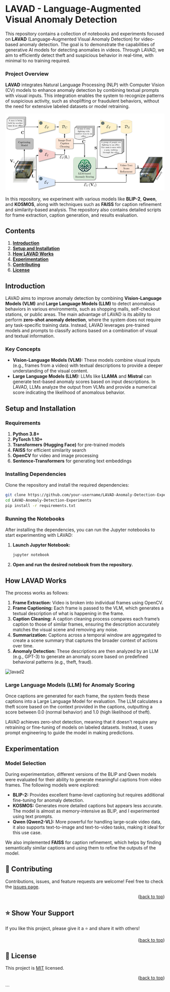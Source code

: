 # LAVAD - Language-Augmented Visual Anomaly Detection

This repository contains a collection of notebooks and experiments focused on **LAVAD** (Language-Augmented Visual Anomaly Detection) for video-based anomaly detection. The goal is to demonstrate the capabilities of generative AI models for detecting anomalies in videos. Through LAVAD, we aim to efficiently detect theft and suspicious behavior in real-time, with minimal to no training required.

### Project Overview

**LAVAD** integrates Natural Language Processing (NLP) with Computer Vision (CV) models to enhance anomaly detection by combining textual prompts with visual inputs. This integration enables the system to recognize patterns of suspicious activity, such as shoplifting or fraudulent behaviors, without the need for extensive labeled datasets or model retraining.

![LAVAD Architecture](/lavad3.png)

In this repository, we experiment with various models like **BLIP-2**, **Qwen**, and **KOSMOS**, along with techniques such as **FAISS** for caption refinement and similarity-based analysis. The repository also contains detailed scripts for frame extraction, caption generation, and results evaluation.

## Contents

1. **[Introduction](#introduction)**
2. **[Setup and Installation](#setup-and-installation)**
3. **[How LAVAD Works](#how-lavad-works)**
4. **[Experimentation](#experimentation)**
5. **[Contributing](#contributing)**
6. **[License](#license)**

## Introduction

LAVAD aims to improve anomaly detection by combining **Vision-Language Models (VLM)** and **Large Language Models (LLM)** to detect anomalous behaviors in various environments, such as shopping malls, self-checkout stations, or public areas. The main advantage of LAVAD is its ability to perform **zero-shot anomaly detection**, where the system does not require any task-specific training data. Instead, LAVAD leverages pre-trained models and prompts to classify actions based on a combination of visual and textual information.

### Key Concepts

- **Vision-Language Models (VLM):** These models combine visual inputs (e.g., frames from a video) with textual descriptions to provide a deeper understanding of the visual content.
- **Large Language Models (LLM):** LLMs like **LLAMA** and **Mistral** can generate text-based anomaly scores based on input descriptions. In LAVAD, LLMs analyze the output from VLMs and provide a numerical score indicating the likelihood of anomalous behavior.

## Setup and Installation

### Requirements

1. **Python 3.8+**
2. **PyTorch 1.10+**
3. **Transformers (Hugging Face)** for pre-trained models
4. **FAISS** for efficient similarity search
5. **OpenCV** for video and image processing
6. **Sentence-Transformers** for generating text embeddings

### Installing Dependencies

Clone the repository and install the required dependencies:

```bash
git clone https://github.com/your-username/LAVAD-Anomaly-Detection-Experiments.git
cd LAVAD-Anomaly-Detection-Experiments
pip install -r requirements.txt
```

### Running the Notebooks

After installing the dependencies, you can run the Jupyter notebooks to start experimenting with LAVAD:

1. **Launch Jupyter Notebook:**

    ```bash
    jupyter notebook
    ```

2. **Open and run the desired notebook from the repository.**

## How LAVAD Works

The process works as follows:

1. **Frame Extraction:** Video is broken into individual frames using OpenCV.
2. **Frame Captioning:** Each frame is passed to the VLM, which generates a textual description of what is happening in the frame.
3. **Caption Cleaning:** A caption cleaning process compares each frame’s caption to those of similar frames, ensuring the description accurately matches the visual scene and removing any noise.
4. **Summarization:** Captions across a temporal window are aggregated to create a scene summary that captures the broader context of actions over time.
5. **Anomaly Detection:** These descriptions are then analyzed by an LLM (e.g., GPT-3) to generate an anomaly score based on predefined behavioral patterns (e.g., theft, fraud).

![lavad2](https://github.com/user-attachments/assets/bb4540f2-3c63-49c5-aa54-cb241952b358)


### Large Language Models (LLM) for Anomaly Scoring

Once captions are generated for each frame, the system feeds these captions into a Large Language Model for evaluation. The LLM calculates a theft score based on the context provided in the captions, outputting a score between 0.0 (normal behavior) and 1.0 (high likelihood of theft).

LAVAD achieves zero-shot detection, meaning that it doesn't require any retraining or fine-tuning of models on labeled datasets. Instead, it uses prompt engineering to guide the model in making predictions.

## Experimentation

### Model Selection

During experimentation, different versions of the BLIP and Qwen models were evaluated for their ability to generate meaningful captions from video frames. The following models were explored:

- **BLIP-2:** Provides excellent frame-level captioning but requires additional fine-tuning for anomaly detection.
- **KOSMOS:** Generates more detailed captions but appears less accurate. The model is almost as memory-intensive as BLIP, and I experimented using text prompts.
- **Qwen (Qwen2-VL):** More powerful for handling large-scale video data, it also supports text-to-image and text-to-video tasks, making it ideal for this use case.

We also implemented **FAISS** for caption refinement, which helps by finding semantically similar captions and using them to refine the outputs of the model.

## 🤝 Contributing

Contributions, issues, and feature requests are welcome!
Feel free to check the [issues page](https://github.com/your-username/LAVAD-Anomaly-Detection-Experiments/issues).
<p align="right">(<a href="#readme-top">back to top</a>)</p>

## ⭐️ Show Your Support

If you like this project, please give it a ⭐️ and share it with others!
<p align="right">(<a href="#readme-top">back to top</a>)</p>

## 📝 License

This project is [MIT](./LICENSE) licensed.
<p align="right">(<a href="#readme-top">back to top</a>)</p>
```
